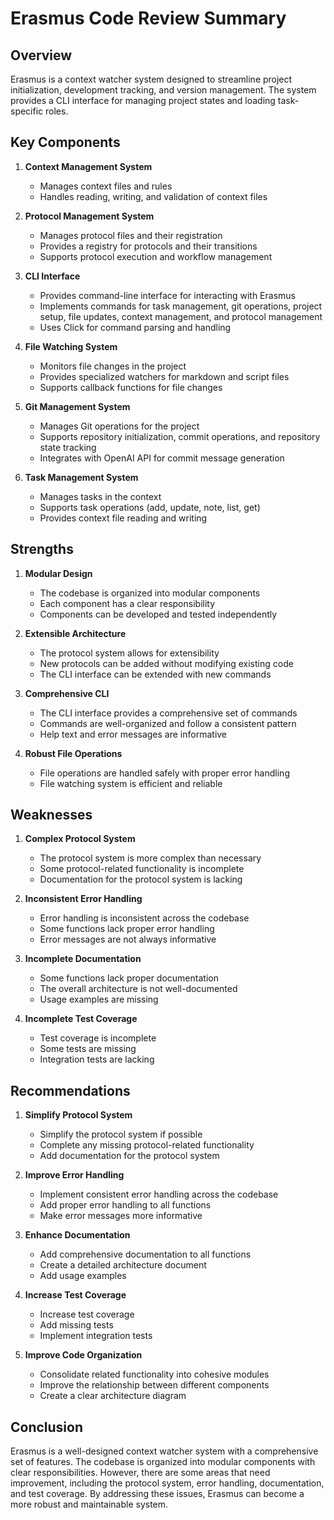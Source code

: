 # Erasmus Code Review Summary

## Overview

Erasmus is a context watcher system designed to streamline project initialization, development tracking, and version management. The system provides a CLI interface for managing project states and loading task-specific roles.

## Key Components

1. **Context Management System**

   - Manages context files and rules
   - Handles reading, writing, and validation of context files

2. **Protocol Management System**

   - Manages protocol files and their registration
   - Provides a registry for protocols and their transitions
   - Supports protocol execution and workflow management

3. **CLI Interface**

   - Provides command-line interface for interacting with Erasmus
   - Implements commands for task management, git operations, project setup, file updates, context management, and protocol management
   - Uses Click for command parsing and handling

4. **File Watching System**

   - Monitors file changes in the project
   - Provides specialized watchers for markdown and script files
   - Supports callback functions for file changes

5. **Git Management System**

   - Manages Git operations for the project
   - Supports repository initialization, commit operations, and repository state tracking
   - Integrates with OpenAI API for commit message generation

6. **Task Management System**
   - Manages tasks in the context
   - Supports task operations (add, update, note, list, get)
   - Provides context file reading and writing

## Strengths

1. **Modular Design**

   - The codebase is organized into modular components
   - Each component has a clear responsibility
   - Components can be developed and tested independently

2. **Extensible Architecture**

   - The protocol system allows for extensibility
   - New protocols can be added without modifying existing code
   - The CLI interface can be extended with new commands

3. **Comprehensive CLI**

   - The CLI interface provides a comprehensive set of commands
   - Commands are well-organized and follow a consistent pattern
   - Help text and error messages are informative

4. **Robust File Operations**
   - File operations are handled safely with proper error handling
   - File watching system is efficient and reliable

## Weaknesses

1. **Complex Protocol System**

   - The protocol system is more complex than necessary
   - Some protocol-related functionality is incomplete
   - Documentation for the protocol system is lacking

2. **Inconsistent Error Handling**

   - Error handling is inconsistent across the codebase
   - Some functions lack proper error handling
   - Error messages are not always informative

3. **Incomplete Documentation**

   - Some functions lack proper documentation
   - The overall architecture is not well-documented
   - Usage examples are missing

4. **Incomplete Test Coverage**
   - Test coverage is incomplete
   - Some tests are missing
   - Integration tests are lacking

## Recommendations

1. **Simplify Protocol System**

   - Simplify the protocol system if possible
   - Complete any missing protocol-related functionality
   - Add documentation for the protocol system

2. **Improve Error Handling**

   - Implement consistent error handling across the codebase
   - Add proper error handling to all functions
   - Make error messages more informative

3. **Enhance Documentation**

   - Add comprehensive documentation to all functions
   - Create a detailed architecture document
   - Add usage examples

4. **Increase Test Coverage**

   - Increase test coverage
   - Add missing tests
   - Implement integration tests

5. **Improve Code Organization**
   - Consolidate related functionality into cohesive modules
   - Improve the relationship between different components
   - Create a clear architecture diagram

## Conclusion

Erasmus is a well-designed context watcher system with a comprehensive set of features. The codebase is organized into modular components with clear responsibilities. However, there are some areas that need improvement, including the protocol system, error handling, documentation, and test coverage. By addressing these issues, Erasmus can become a more robust and maintainable system.

